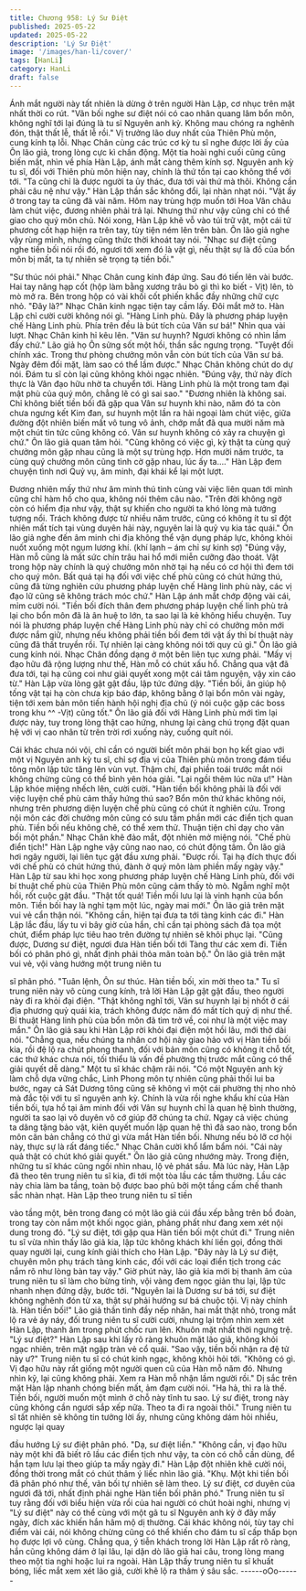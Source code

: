 ```yaml
---
title: Chương 958: Lý Sư Điệt
published: 2025-05-22
updated: 2025-05-22
description: 'Lý Sư Điệt'
image: '/images/han-li/cover/'
tags: [HanLi]
category: HanLi
draft: false
---
```


Ánh mắt người này tất nhiên là dừng ở trên người Hàn Lập, cơ
nhục trên mặt nhất thời co rút.
"Vãn bối nghe sư điệt nói có cao nhân quang lâm bổn môn, không
nghĩ tới lại đúng là tu sĩ Nguyên anh kỳ. Không mau chóng ra
nghênh đón, thật thất lễ, thất lễ rồi."
Vị trưởng lão duy nhất của Thiên Phù môn, cung kính tạ lỗi.
Nhạc Chân cùng các trúc cơ kỳ tu sĩ nghe được lời ấy của Ôn lão
giả, trong lòng cực kì chấn động. Một tia hoài nghi cuối cũng cũng
biến mất, nhìn về phía Hàn Lập, ánh mắt càng thêm kính sợ.
Nguyên anh kỳ tu sĩ, đối với Thiên phù môn hiện nay, chính là thứ
tồn tại cao không thể với tới.
"Ta cũng chỉ là được người ta ủy thác, đưa tới vài thứ mà thôi.
Không cần phải câu nệ như vậy." Hàn Lập thần sắc không đổi, lại
nhàn nhạt nói.
"Vật ấy ở trong tay ta cũng đã vài năm. Hôm nay trùng hợp muốn
tới Hoa Vân châu làm chút việc, đương nhiên phải trả lại. Nhưng
thứ như vậy cũng chỉ có thể giao cho quý môn chủ.
Nói xong, Hàn Lập khẽ vỗ vào túi trữ vật, một cái tứ phương cốt
hạp hiện ra trên tay, tùy tiện ném lên trên bàn.
Ôn lão giả nghe vậy rùng mình, nhưng cũng thức thời khoát tay
nói.
"Nhạc sư điệt cũng nghe tiền bối nói rồi đó, ngươi tới xem đó là
vật gì, nếu thật sự là đồ của bổn môn bị mất, ta tự nhiên sẽ trọng
tạ tiền bối."

"Sư thúc nói phải." Nhạc Chân cung kính đáp ứng.
Sau đó tiến lên vài bước. Hai tay nâng hạp cốt (hộp làm bằng
xương trâu bò gì thì ko biết - Vịt) lên, tò mò mở ra.
Bên trong hộp có vài khối cốt phiến khắc đầy những chữ cực nhỏ.
"Đây là?" Nhạc Chân kinh ngạc tiện tay cầm lấy. Đôi mắt mở to.
Hàn Lập chỉ cười cười không nói gì.
"Hàng Linh phù. Đây là phương pháp luyện chế Hàng Linh phù.
Phía trên đều là bút tích của Vân sư bá!" Nhìn qua vài lượt. Nhạc
Chân kinh hỉ kêu lên.
"Vân sư huynh? Ngươi không có nhìn lầm đấy chứ." Lão giả họ
Ôn sửng sốt một hồi, thần sắc ngưng trọng.
"Tuyệt đối chính xác. Trong thư phòng chưởng môn vẫn còn bút
tích của Vân sư bá. Ngày đêm đối mặt, làm sao có thể lầm được."
Nhạc Chân không chút do dự nói.
Đám tu sĩ còn lại cũng không khỏi ngạc nhiên.
"Đúng vậy, thứ này đích thực là Vân đạo hữu nhờ ta chuyển tới.
Hàng Linh phù là một trong tam đại mật phù của quý môn, chẳng
lẽ có gì sai sao."
"Đương nhiên là không sai. Chỉ không biết tiền bối đã gặp qua
Vân sư huynh khi nào, năm đó ta còn chưa ngưng kết Kim đan,
sư huynh một lần ra hải ngoại làm chút việc, giữa đường đột
nhiên biến mất vô tung vô ảnh, chớp mắt đã qua mười năm mà
một chút tin tức cũng không có. Vân sư huynh không có xảy ra
chuyện gì chứ." Ôn lão giả quan tâm hỏi.
"Cũng không có việc gì, kỳ thật ta cùng quý chưởng môn gặp
nhau cũng là một sự trùng hợp. Hơn mười năm trước, ta cùng
quý chưởng môn cũng tình cờ gặp nhau, lúc ấy ta…." Hàn Lập
đem chuyện tình nơi Quỷ vụ, âm minh, đại khái kể lại một lượt.

Đương nhiên mấy thứ như âm minh thú tinh cùng vài việc liên
quan tới mình cũng chỉ hàm hồ cho qua, không nói thêm câu nào.
"Trên đời không ngờ còn có hiểm địa như vậy, thật sự khiến cho
người ta khó lòng mà tưởng tượng nổi. Trách không được từ
nhiều năm trước, cũng có không ít tu sĩ đột nhiên mất tích tại
vùng duyên hải này, nguyên lai là quỷ vụ kia tác quái." Ôn lão giả
nghe đến âm minh chi địa không thể vận dụng pháp lực, không
khỏi nuốt xuống một ngụm lương khí. (khí lạnh – ám chỉ sự kinh
sợ)
"Đúng vậy, Hàn mỗ cũng là mất sức chín trâu hai hổ mới miễn
cưỡng đào thoát.
Vật trong hộp này chính là quý chưởng môn nhờ tại hạ nếu có cơ
hội thì đem tới cho quý môn. Bất quá tại hạ đối với việc chế phù
cũng có chút hứng thú, cũng đã từng nghiên cứu phương pháp
luyện chế Hàng linh phù này, các vị đạo lữ cũng sẽ không trách
móc chứ." Hàn Lập ánh mắt chớp động vài cái, mỉm cười nói.
"Tiền bối đích thân đem phương pháp luyện chế linh phù trả lại
cho bổn môn đã là ân huệ to lớn, ta sao lại là kẻ không hiểu
chuyện. Tuy nói là phương pháp luyện chế Hàng Linh phù này chỉ
có chưởng môn mới được nắm giữ, nhưng nếu không phải tiền
bối đem tới vật ấy thì bí thuật này cũng đã thất truyền rồi. Tự
nhiên lại càng không nói tới quy củ gì." Ôn lão giả cung kính nói.
Nhạc Chân đồng dạng ở một bên liên tục xưng phải.
"Mấy vị đạo hữu đã rộng lượng như thế, Hàn mỗ có chút xấu hổ.
Chẳng qua vật đã đưa tới, tại hạ cũng coi như giải quyết xong
một cái tâm nguyện, vậy xin cáo từ." Hàn Lập vừa lòng gật gật
đầu, lập tức đứng dậy.
"Tiền bối, ân giúp hộ tống vật tại hạ còn chưa kịp báo đáp, không
bằng ở lại bổn môn vài ngày, tiện tới xem bản môn tiến hành hội
nghị địa chủ (ý nói cuộc gặp các boss trong khu ^^ -Vịt) cũng tốt."
Ôn lão giả đối với Hàng Linh phù mới tìm lại được này, tuy trong
lòng thật cao hứng, nhưng lại càng chú trọng đặt quan hệ với vị
cao nhân từ trên trời rơi xuống này, cuống quít nói.

Cái khác chưa nói vội, chỉ cần có người biết môn phái bọn họ kết
giao với một vị Nguyên anh kỳ tu sĩ, chỉ sợ địa vị của Thiên phù
môn trong đám tiểu tông môn lập tức tăng lên vùn vụt. Thậm chí,
đại phiền toái trước mắt nói không chừng cũng có thể bình yên
hóa giải.
"Lại ngồi thêm lúc nữa ư!" Hàn Lập khóe miệng nhếch lên, cười
cười.
"Hàn tiền bối không phải là đối với việc luyện chế phù cảm thấy
hứng thú sao? Bổn môn thứ khác không nói, nhưng trên phương
diện luyện chế phù cũng có chút ít nghiên cứu. Trong nội môn các
đời chưởng môn cũng có sưu tầm phần mới các điển tịch quan
phù. Tiền bối nếu không chê, có thể xem thử. Thuận tiện chỉ dạy
cho vãn bối một phần." Nhạc Chân khẽ đảo mắt, đột nhiên mở
miệng nói.
"Chế phù điển tịch!" Hàn Lập nghe vậy cũng nao nao, có chút
động tâm.
Ôn lão giả hơi ngây người, lại liên tục gật đầu xưng phải.
"Được rồi. Tại hạ đích thực đối với chế phù có chút hứng thú,
đành ở quý môn làm phiền mấy ngày vậy." Hàn Lập từ sau khi
học xong phương pháp luyện chế Hàng Linh phù, đối với bí thuật
chế phù của Thiên Phù môn cũng cảm thấy tò mò. Ngẫm nghĩ
một hồi, rốt cuộc gật đầu.
"Thật tốt quá! Tiền mối lưu lại là vinh hạnh của bổn môn. Tiền bối
hay là nghỉ tạm một lúc, ngày mai mới." Ôn lão giả trên mặt vui vẻ
cẩn thận nói.
"Không cần, hiện tại đưa ta tới tàng kinh các đi." Hàn Lập lắc đầu,
lấy tu vi bây giờ của hắn, chỉ cần tại phòng sách đả tọa một chút,
điểm pháp lực tiêu hao trên đường tự nhiên sẽ khôi phục lại.
"Cũng được, Dương sư điệt, ngươi đưa Hàn tiền bối tới Tàng thư
các xem đi. Tiền bối có phân phó gì, nhất định phải thỏa mãn toàn
bộ." Ôn lão giả trên mặt vui vẻ, vội vàng hướng một trung niên tu

sĩ phân phó.
"Tuân lệnh, Ôn sư thúc. Hàn tiền bối, xin mời theo ta." Tu sĩ trung
niên này vô cùng cung kính, trả lời
Hàn Lập gật gật đầu, theo người này đi ra khỏi đại điện.
"Thật không nghĩ tới, Vân sư huynh lại bị nhốt ở cái địa phương
quỷ quái kia, trách không được năm đó mất tích quỷ dị như thế.
Bí thuật Hàng linh phù của bổn môn đã tìm trở về, coi như là một
việc may mắn." Ôn lão giả sau khi Hàn Lập rời khỏi đại điện một
hồi lâu, mới thở dài nói.
"Chẳng qua, nếu chúng ta nhân cơ hội này giao hảo với vị Hàn
tiền bối kia, rồi đệ lộ ra chút phong thanh, đối với bản môn cũng
có không ít chỗ tốt, các thứ khác chưa nói, tối thiểu là vấn đề
phường thị trước mắt cũng có thể giải quyết dễ dàng." Một tu sĩ
khác chậm rãi nói.
"Có một Nguyên anh kỳ làm chỗ dựa vững chắc, Linh Phong môn
tự nhiên cũng phải thối lui ba bước, ngay cả Sát Dương tông
cũng sẽ không vì một cái phường thị nho nhỏ mà đắc tội với tu sĩ
nguyên anh kỳ. Chính là vừa rồi nghe khẩu khí của Hàn tiền bối,
tựa hồ tại âm minh đối với Vân sự huynh chỉ là quan hệ bình
thường, người ta sao lại vô duyên vô cớ giúp đỡ chúng ta chứ.
Ngay cả việc chúng ta dâng tặng bảo vật, kiên quyết muốn lập
quan hệ thì đã sao nào, trong bổn môn căn bản chẳng có thứ gì
vừa mắt Hàn tiền bối. Nhưng nếu bỏ lỡ cơ hội này, thực sự là rất
đáng tiếc." Nhạc Chân cười khổ lẩm bẩm nói.
"Cái này quả thật có chút khó giải quyết." Ôn lão giả cũng nhướng
mày.
Trong điện, những tu sĩ khác cũng ngồi nhìn nhau, lộ vẻ phát sầu.
Mà lúc này, Hàn Lập đã theo tên trung niên tu sĩ kia, đi tới một tòa
lầu các tầm thường.
Lầu các này chia làm ba tầng, toàn bộ được bao phủ bởi một tầng
cấm chế thanh sắc nhàn nhạt. Hàn Lập theo trung niên tu sĩ tiền

vào tầng một, bên trong đang có một lão giả cúi đầu xếp bằng
trên bồ đoàn, trong tay còn nắm một khối ngọc giản, phảng phất
như đang xem xét nội dung trong đó.
"Lý sư điệt, tới gặp qua Hàn tiền bối một chút đi." Trung niên tu sĩ
vừa nhìn thấy lão giả kia, lập tức không khách khí liền gọi, đồng
thời quay người lại, cung kính giải thích cho Hàn Lập.
"Đây này là Lý sư điệt, chuyên môn phụ trách tàng kinh các, đối
với các loại điển tịch trong các nắm rõ như lòng bàn tay vậy."
Giờ phút này, lão giả kia mới bị thanh âm của trung niên tu sĩ làm
cho bừng tỉnh, vội vàng đem ngọc giản thu lại, lập tức nhanh nhẹn
đứng dậy, bước tới.
"Nguyên lai là Dương sư bá tới, sư điệt không nghênh đón từ xa,
thật sự phải hướng sư bá chuộc tội. Vị này chính là. Hàn tiền bối!"
Lão giả thần tình đầy nếp nhăn, hai mắt thật nhỏ, trong mắt lộ ra
vẻ áy náy, đối trung niên tu sĩ cười cười, nhưng lại trộm nhìn xem
xét Hàn Lập, thanh âm trong phút chốc run lên. Khuôn mặt nhất
thời ngưng trệ.
"Lý sư điệt?"
Hàn Lập sau khi lấy rõ ràng khuôn mặt lão giả, không khỏi ngạc
nhiên, trên mặt ngập tràn vẻ cổ quái.
"Sao vậy, tiền bối nhận ra đệ tử này ư?" Trung niên tu sĩ có chút
kinh ngạc, không khỏi hỏi tới.
"Không có gì. Vị đạo hữu này rất giống một người quen cũ của
Hàn mỗ năm đó. Nhưng nhìn kỹ, lại cũng không phải. Xem ra Hàn
mỗ nhận lầm người rồi." Dị sắc trên mặt Hàn lập nhanh chóng
biến mất, ảm đạm cười nói.
"Ha hả, thì ra là thế. Tiền bối, người muốn một mình ở chỗ này
tĩnh tu sao. Lý sư điệt, trong này cũng không cần ngươi sắp xếp
nữa. Theo ta đi ra ngoài thôi." Trung niên tu sĩ tất nhiên sẽ không
tin tưởng lời ấy, nhưng cũng không dám hỏi nhiều, ngược lại quay

đầu hướng Lý sư điệt phân phó.
"Dạ, sư điệt liền."
"Không cần, vị đạo hữu này một khi đã biết rõ lầu các điển tịch
như vậy, ta còn có chỗ cần dùng, để hắn tạm lưu lại theo giúp ta
mấy ngày đi." Hàn Lập đột nhiên khẽ cười nói, đồng thời trong
mắt có chút thâm ý liếc nhìn lão giả.
"Khụ. Một khi tiền bối đã phân phó như thế, vãn bối tự nhiên sẽ
làm theo. Lý sư điệt, cơ duyên của ngươi đã tới, nhất định phải
nghe Hàn tiền bối phân phó." Trung niên tu sĩ tuy rằng đối với biểu
hiện vừa rồi của hai người có chút hoài nghi, nhưng vị "Lý sư điệt"
này có thể cùng với một gã tu sĩ Nguyên anh kỳ ở đây mấy ngày,
đích xác khiến hắn hâm mộ dị thường. Cái khác không nói, tùy
tay chỉ điểm vài cái, nói không chừng cũng có thể khiến cho đám
tu sĩ cấp thấp bọn họ được lợi vô cùng.
Chẳng qua, ý tiễn khách trong lời Hàn Lập rất rõ ràng, hắn cũng
không dám ở lại lâu, lại dặn dò lão giả hai câu, trong lòng mang
theo một tia nghi hoặc lui ra ngoài.
Hàn Lập thấy trung niên tu sĩ khuất bóng, liếc mắt xem xét lão giả,
cười khẽ lộ ra thâm ý sâu sắc.
------oOo------
